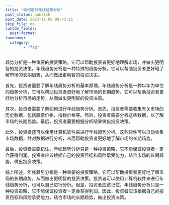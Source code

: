 ```yaml
---
title: "如何进行年线趋势分析"
post_status: publish
post_date: 2023-11-09 08:43:26
skip_file: no
custom_fields: 
  post-format: 
taxonomy:
  category:
        - "faq"
---
```


趋势分析是一种重要的投资策略，它可以帮助投资者更好地理解市场，并做出更明智的投资决策。年线趋势分析是一种特殊的趋势分析，它可以帮助投资者更好地了解市场的长期趋势，从而做出更明智的投资决策。

首先，投资者需要了解年线趋势分析的基本原理。年线趋势分析是一种以年为单位的趋势分析，它可以帮助投资者更好地了解市场的长期趋势。它可以帮助投资者更好地分析市场的走势，从而做出更明智的投资决策。

其次，投资者需要了解如何进行年线趋势分析。首先，投资者需要收集有关市场的历史数据，包括股票价格、指数价格等。然后，投资者需要分析这些数据，以了解市场的长期趋势。最后，投资者需要根据分析结果做出投资决策。

此外，投资者还可以使用计算机软件来进行年线趋势分析。这些软件可以自动收集市场数据，并对数据进行分析，从而帮助投资者更好地了解市场的长期趋势。

最后，投资者需要记住，年线趋势分析只是一种投资策略，它不能保证投资者一定会获得利润。投资者应该根据自己的投资目标和风险承受能力，结合市场的长期趋势，做出投资决策。

综上所述，年线趋势分析是一种重要的投资策略，它可以帮助投资者更好地了解市场的长期趋势，从而做出更明智的投资决策。投资者可以使用计算机软件来进行年线趋势分析，也可以自己进行分析。但是，投资者应该记住，年线趋势分析只是一种投资策略，它不能保证投资者一定会获得利润。因此，投资者应该根据自己的投资目标和风险承受能力，结合市场的长期趋势，做出投资决策。
